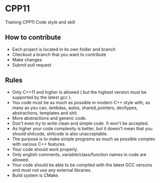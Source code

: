 
# CPP11
Training CPP11 Code style and skill

## How to contribute
* Each project is located in its own folder and branch
* Checkout a branch that you want to contribute
* Make changes
* Submit pull request

## Rules
* Only C++11 and higher is allowed ( but the highest version must be supported by the latest gcc ).
* You code must be as much as possible in modern C++ style with, as many as you can, lambdas, autos, shared_pointers, decltypes, abstractions, templates and shit. 
* More abstractions and generic code.
* Don't even try to write clean and simple code. It won't be accepted.
* As higher your code complexity is better, but it doesn't mean that you should shitcode, shitcode is also unacceptable.
* The purpose is to make simple programs as much as possible complex with various C++ features.
* Your code should work properly.
* Only english comments, variable/class/function names in code are allowed.
* Your code should be able to be compiled with the latest GCC versons and must not use any external libraries.
* Build system is CMake.
